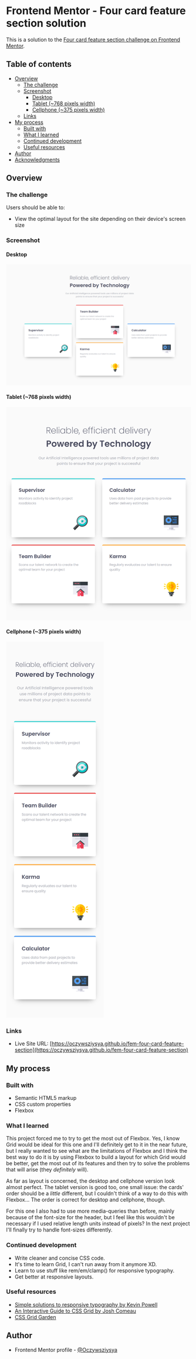 # Frontend Mentor - Four card feature section solution

This is a solution to the [Four card feature section challenge on Frontend Mentor](https://www.frontendmentor.io/challenges/four-card-feature-section-weK1eFYK).
## Table of contents

- [Overview](#overview)
  - [The challenge](#the-challenge)
  - [Screenshot](#screenshot)
    - [Desktop](#desktop)
    - [Tablet (~768 pixels width)](#tablet-768-pixels-width)
    - [Cellphone (~375 pixels width)](#cellphone-375-pixels-width)
  - [Links](#links)
- [My process](#my-process)
  - [Built with](#built-with)
  - [What I learned](#what-i-learned)
  - [Continued development](#continued-development)
  - [Useful resources](#useful-resources)
- [Author](#author)
- [Acknowledgments](#acknowledgments)

## Overview

### The challenge

Users should be able to:

- View the optimal layout for the site depending on their device's screen size

### Screenshot

#### Desktop
![](./screenshots/screenshot-desktop.png)

#### Tablet (~768 pixels width)
![](./screenshots/screenshot-tablet.png)

#### Cellphone (~375 pixels width)
![](./screenshots/screenshot-cellphone.png)

### Links

- Live Site URL: [https://oczywsziysya.github.io/fem-four-card-feature-section](https://oczywsziysya.github.io/fem-four-card-feature-section)

## My process

### Built with

- Semantic HTML5 markup
- CSS custom properties
- Flexbox

### What I learned

This project forced me to try to get the most out of Flexbox. Yes, I know Grid would be ideal for this one and I'll definitely get to it in the near future, but I really wanted to see what are the limitations of Flexbox and I think the best way to do it is by using Flexbox to build a layout for which Grid would be better, get the most out of its features and then try to solve the problems that will arise (they *definitely* will).

As far as layout is concerned, the desktop and cellphone version look almost perfect. The tablet version is good too, one small issue: the cards' order should be a *little* different, but I couldn't think of a way to do this with Flexbox... The order is correct for desktop and cellphone, though.

For this one I also had to use more media-queries than before, mainly because of the font-size for the header, but I feel like this wouldn't be necessary if I used relative length units instead of pixels? In the next project I'll finally try to handle font-sizes differently.

### Continued development

* Write cleaner and concise CSS code.
* It's time to learn Grid, I can't run away from it anymore XD.
* Learn to use stuff like rem/em/clamp() for responsive typography.
* Get better at responsive layouts.

### Useful resources

- [Simple solutions to responsive typography by Kevin Powell](https://www.youtube.com/watch?v=wARbgs5Fmuw&ab_channel=KevinPowell)
- [An Interactive Guide to CSS Grid by Josh Comeau](https://www.joshwcomeau.com/css/interactive-guide-to-grid/)
- [CSS Grid Garden](https://cssgridgarden.com/)

## Author

- Frontend Mentor profile - [@Oczywsziysya](https://www.frontendmentor.io/profile/Oczywsziysya)